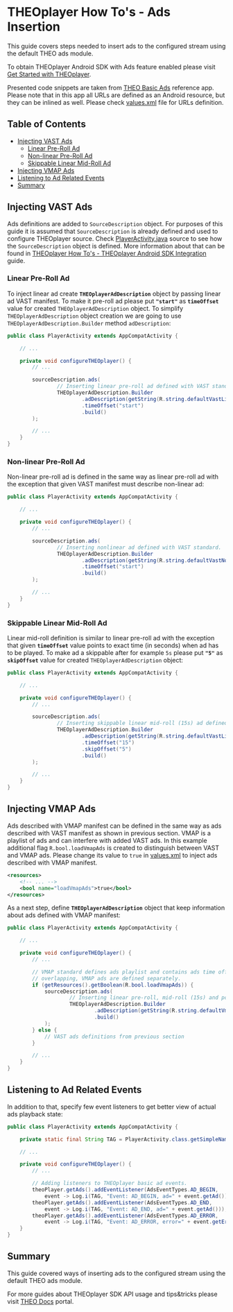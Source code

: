 # THEOplayer How To's - Ads Insertion

This guide covers steps needed to insert ads to the configured stream using the default THEO ads module.

To obtain THEOplayer Android SDK with Ads feature enabled please visit [Get Started with THEOplayer].

Presented code snippets are taken from [THEO Basic Ads] reference app. Please note that in this
app all URLs are defined as an Android resource, but they can be inlined as well. Please check
[values.xml] file for URLs definition.


## Table of Contents

  * [Injecting VAST Ads]
    * [Linear Pre-Roll Ad]
    * [Non-linear Pre-Roll Ad]
    * [Skippable Linear Mid-Roll Ad]
  * [Injecting VMAP Ads]
  * [Listening to Ad Related Events]
  * [Summary]


## Injecting VAST Ads

Ads definitions are added to `SourceDescription` object. For purposes of this guide it is assumed
that `SourceDescription` is already defined and used to configure THEOplayer source. Check
[PlayerActivity.java] source to see how the `SourceDescription` object is defined. More information
about that can be found in [THEOplayer How To's - THEOplayer Android SDK Integration] guide.

### Linear Pre-Roll Ad

To inject linear ad create **`THEOplayerAdDescription`** object by passing linear ad VAST manifest.
To make it pre-roll ad please put **`"start"`** as **`timeOffset`** value for created
`THEOplayerAdDescription` object. To simplify `THEOplayerAdDescription` object creation we are going
to use `THEOplayerAdDescription.Builder` method `adDescription`:

```java
public class PlayerActivity extends AppCompatActivity {

    // ...

    private void configureTHEOplayer() {
        // ...

        sourceDescription.ads(
                // Inserting linear pre-roll ad defined with VAST standard.
                THEOplayerAdDescription.Builder
                        .adDescription(getString(R.string.defaultVastLinearPreRollAdUrl))
                        .timeOffset("start")
                        .build()
        );

        // ...
    }
}
```

### Non-linear Pre-Roll Ad

Non-linear pre-roll ad is defined in the same way as linear pre-roll ad with the exception that given
VAST manifest must describe non-linear ad:

```java
public class PlayerActivity extends AppCompatActivity {

    // ...

    private void configureTHEOplayer() {
        // ...

        sourceDescription.ads(
                // Inserting nonlinear ad defined with VAST standard.
                THEOplayerAdDescription.Builder
                        .adDescription(getString(R.string.defaultVastNonLinearAdUrl))
                        .timeOffset("start")
                        .build()
        );

        // ...
    }
}
```

### Skippable Linear Mid-Roll Ad

Linear mid-roll definition is similar to linear pre-roll ad with the exception that given
**`timeOffset`** value points to exact time (in seconds) when ad has to be played.
To make ad a skippable after for example `5s` please put **`"5"`** as **`skipOffset`** value for
created `THEOplayerAdDescription` object:

```java
public class PlayerActivity extends AppCompatActivity {

    // ...

    private void configureTHEOplayer() {
        // ...

        sourceDescription.ads(
                // Inserting skippable linear mid-roll (15s) ad defined with VAST standard.
                THEOplayerAdDescription.Builder
                        .adDescription(getString(R.string.defaultVastLinearMidRollAdUrl))
                        .timeOffset("15")
                        .skipOffset("5")
                        .build()
        );

        // ...
    }
}
```


## Injecting VMAP Ads

Ads described with VMAP manifest can be defined in the same way as ads described with VAST manifest as
shown in previous section. VMAP is a playlist of ads and can interfere with added VAST ads. In this
example additional flag `R.bool.loadVmapAds` is created to distinguish between VAST and VMAP ads.
Please change its value to `true` in [values.xml] to inject ads described with VMAP manifest.

```xml
<resources>
    <!-- ... -->
    <bool name="loadVmapAds">true</bool>
</resources>
```

As a next step, define **`THEOplayerAdDescription`** object that keep information about ads defined
with VMAP manifest:

```java
public class PlayerActivity extends AppCompatActivity {

    // ...

    private void configureTHEOplayer() {
        // ...

        // VMAP standard defines ads playlist and contains ads time offset definitions. To avoid
        // overlapping, VMAP ads are defined separately.
        if (getResources().getBoolean(R.bool.loadVmapAds)) {
            sourceDescription.ads(
                    // Inserting linear pre-roll, mid-roll (15s) and post-roll ads defined with VMAP standard.
                    THEOplayerAdDescription.Builder
                            .adDescription(getString(R.string.defaultVmapAdUrl))
                            .build()
            );
        } else {
            // VAST ads definitions from previous section
        }

        // ...
    }
}
```


## Listening to Ad Related Events

In addition to that, specify few event listeners to get better view of actual ads playback state:

```java
public class PlayerActivity extends AppCompatActivity {

    private static final String TAG = PlayerActivity.class.getSimpleName();

    // ...

    private void configureTHEOplayer() {
        // ...

        // Adding listeners to THEOplayer basic ad events.
        theoPlayer.getAds().addEventListener(AdsEventTypes.AD_BEGIN,
            event -> Log.i(TAG, "Event: AD_BEGIN, ad=" + event.getAd()));
        theoPlayer.getAds().addEventListener(AdsEventTypes.AD_END,
            event -> Log.i(TAG, "Event: AD_END, ad=" + event.getAd()));
        theoPlayer.getAds().addEventListener(AdsEventTypes.AD_ERROR,
            event -> Log.i(TAG, "Event: AD_ERROR, error=" + event.getError()));
    }
}
```


## Summary

This guide covered ways of inserting ads to the configured stream using the default THEO ads module.

For more guides about THEOplayer SDK API usage and tips&tricks please visit [THEO Docs] portal.


[//]: # (Sections reference)
[Injecting VAST Ads]: #injecting-vast-ads
[Linear Pre-Roll Ad]: #linear-pre-roll-ad
[Non-linear Pre-Roll Ad]: #non-linear-pre-roll-ad
[Skippable Linear Mid-Roll Ad]: #skippable-linear-mid-roll-ad
[Injecting VMAP Ads]: #injecting-vmap-ads
[Listening to Ad Related Events]: #listening-to-ad-related-events
[Summary]: #summary

[//]: # (Links and Guides reference)
[THEO Basic Ads]: ../..
[THEO Docs]: https://docs.portal.theoplayer.com/
[THEOplayer How To's - THEOplayer Android SDK Integration]: ../../../Basic-Playback/guides/howto-theoplayer-android-sdk-integration/README.md
[Get Started with THEOplayer]: https://www.theoplayer.com/licensing

[//]: # (Project files reference)
[PlayerActivity.java]: ../../app/src/main/java/com/theoplayer/sample/ads/basic/PlayerActivity.java
[values.xml]: ../../app/src/main/res/values/values.xml
